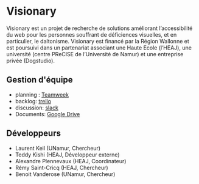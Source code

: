# Visionary
Visionary est un projet de recherche de solutions améliorant l’accessibilité du web pour les personnes souffrant de déficiences visuelles, et en particulier, le daltonisme. 
 Visionary est financé par la Région Wallonne et est poursuivi dans un partenariat associant une Haute Ecole (l’HEAJ), 
 une université (centre PReCISE de l’Université de Namur) et une entreprise privée (Dogstudio). 

## Gestion d'équipe
- planning : [Teamweek](https://app.teamweek.com/#timeline)
- backlog: [trello](https://trello.com/b/yaTQVddl/visionary)
- discussion: [slack](https://visionary-heaj.slack.com) 
- Documents: [Google Drive](https://drive.google.com/drive/u/0/folders/0BxEweVeh8HjjZGFJZzNFd3hvdG8)

## Développeurs
- Laurent Keil (UNamur, Chercheur)
- Teddy Kishi (HEAJ, Développeur externe)
- Alexandre Plennevaux (HEAJ, Coordinateur)
- Rémy Saint-Cricq (HEAJ, Chercheur)
- Benoit Vanderose (UNamur, Chercheur)


